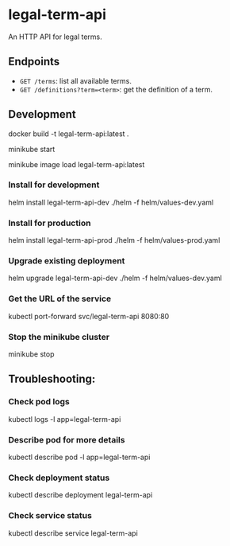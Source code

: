 # legal-term-api

An HTTP API for legal terms.

## Endpoints

* `GET /terms`: list all available terms.
* `GET /definitions?term=<term>`: get the definition of a term.

## Development

docker build -t legal-term-api:latest .

minikube start

minikube image load legal-term-api:latest

### Install for development
helm install legal-term-api-dev ./helm -f helm/values-dev.yaml

### Install for production
helm install legal-term-api-prod ./helm -f helm/values-prod.yaml

### Upgrade existing deployment
helm upgrade legal-term-api-dev ./helm -f helm/values-dev.yaml

### Get the URL of the service
kubectl port-forward svc/legal-term-api 8080:80

### Stop the minikube cluster
minikube stop

## Troubleshooting:

### Check pod logs
kubectl logs -l app=legal-term-api

### Describe pod for more details
kubectl describe pod -l app=legal-term-api

### Check deployment status
kubectl describe deployment legal-term-api

### Check service status
kubectl describe service legal-term-api
